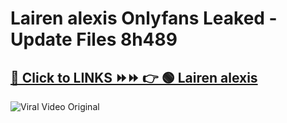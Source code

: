 
 # Lairen alexis Onlyfans Leaked - Update Files 8h489

## <h2><a href="https://clipsfans.com/Lairen_alexis&ref=git">🔗 Click to LINKS ⏩⏩ 👉 🟢 Lairen alexis </a></h2>

<a href="https://clipsfans.com/Lairen_alexis&ref=git" rel="nofollow" data-target="animated-image.originalLink"><img src="https://i.ibb.co.com/xMMVF88/686577567.gif" alt="Viral Video Original" style="max-width: 100%; display: inline-block;" data-target="animated-image.originalImage"></a>

